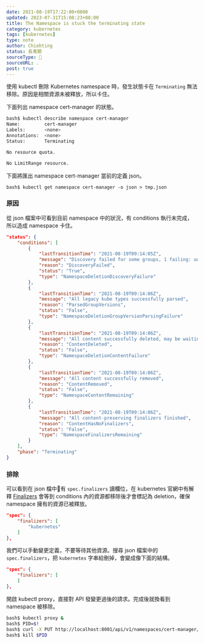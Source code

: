 ```yaml
---
date: 2021-08-19T17:22:00+0800
updated: 2023-07-31T15:08:23+08:00
title: The Namespace is stuck the terminating state 
category: kubernetes
tags: [kubernetes]
type: note
author: Chiehting
status: 長青期
sourceType: 📰️
sourceURL: .
post: true
---
```


使用 kubectl 刪除 Kubernetes namespace 時，發生狀態卡在 `Terminating` 無法移除。原因是相關資源未被釋放，所以卡住。

<!--more-->

下面列出 namespace cert-manager 的狀態。

```bash
bash$ kubectl describe namespace cert-manager
Name:         cert-manager
Labels:       <none>
Annotations:  <none>
Status:       Terminating

No resource quota.

No LimitRange resource.
```

下面將匯出 namespace cert-manager 當前的定義 json。

```base
bash$ kubectl get namespace cert-manager -o json > tmp.json
```

### 原因

從 json 檔案中可看到目前 namespace 中的狀況，有 conditions 執行未完成，所以造成 namespace 卡住。

```json
"status": {
    "conditions": [
        {
            "lastTransitionTime": "2021-08-19T09:14:05Z",
            "message": "Discovery failed for some groups, 1 failing: unable to retrieve the complete list of server APIs: metrics.k8s.io/v1beta1: the server is currently unable to handle the request",
            "reason": "DiscoveryFailed",
            "status": "True",
            "type": "NamespaceDeletionDiscoveryFailure"
        },
        {
            "lastTransitionTime": "2021-08-19T09:14:06Z",
            "message": "All legacy kube types successfully parsed",
            "reason": "ParsedGroupVersions",
            "status": "False",
            "type": "NamespaceDeletionGroupVersionParsingFailure"
        },
        {
            "lastTransitionTime": "2021-08-19T09:14:06Z",
            "message": "All content successfully deleted, may be waiting on finalization",
            "reason": "ContentDeleted",
            "status": "False",
            "type": "NamespaceDeletionContentFailure"
        },
        {
            "lastTransitionTime": "2021-08-19T09:14:06Z",
            "message": "All content successfully removed",
            "reason": "ContentRemoved",
            "status": "False",
            "type": "NamespaceContentRemaining"
        },
        {
            "lastTransitionTime": "2021-08-19T09:14:06Z",
            "message": "All content-preserving finalizers finished",
            "reason": "ContentHasNoFinalizers",
            "status": "False",
            "type": "NamespaceFinalizersRemaining"
        }
    ],
    "phase": "Terminating"
}
```

### 排除

可以看到在 json 檔中有 `spec.finalizers` 讀欄位，在 kubernetes 官網中有解釋 [Finalizers](https://kubernetes.io/docs/concepts/overview/working-with-objects/finalizers/) 會等到 conditions 內的資源都移除後才會標記為 deletion，確保 namespace 擁有的資源已被釋放。

```json
"spec": {
    "finalizers": [
        "kubernetes"
    ]
},
```

我們可以手動變更定義，不要等待其他資源。搜尋 json 檔案中的 `spec.finalizers`，把 `kubernetes` 字串給刪掉，會變成像下面的結構。

```json
"spec": {
    "finalizers": [
    ]
},
```

開啟 kubectl proxy，直接對 API 發變更過後的請求。完成後就換看到 namespace 被移除。

```bash
bash$ kubectl proxy &
bash$ PID=$!
bash$ curl -X PUT http://localhost:8001/api/v1/namespaces/cert-manager/finalize -H "Content-Type: application/json" --data-binary @tmp.json
bash$ kill $PID
```
